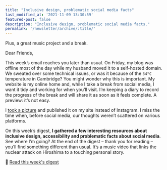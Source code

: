```yaml
---
title: "Inclusive design, problematic social media facts"
last_modified_at: '2021-11-09 13:30:59'
featured-post: false
description: "Inclusive design, problematic social media facts."
permalink: '/newsletter/archive/:title/'
---
```


<p class="lead">Plus, a great music project and a break.</p>

<!--more-->

Dear Friends, 

This week’s email reaches you later than usual. On Friday, my blog was offline most of the day while my husband moved it to a self-hosted domain. We sweated over some technical issues, or was it because of the <code>34&deg;C</code> temperature in Cambridge? You might wonder why this is important. My website is my online home and, while I take a break from social media, I want it tidy and working for when you’ll visit. I’m keeping a diary to record the progress of the break and will share it as soon as it feels complete. A preview: it’s not easy. 

I [took a picture](https://silviamaggidesign.com/photography/today-i-saw/) and published it on my site instead of Instagram. I miss the time when, before social media, our thoughts weren’t scattered on various platforms. 

On this week’s digest, **I gathered a few interesting resources about inclusive design, accessibility and problematic facts about social media**. See where I’m going? At the end of the digest – thank you for reading – you’ll find something different than usual. It’s a music video that links the nuclear attack on Hiroshima to a touching personal story.

<p class="detached">🔗 <a href="https://silviamaggidesign.com/design-digested/inclusive-design/">Read this week's digest</a></p>
